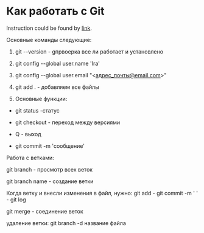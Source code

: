 # Как работать с Git

Instruction could be found by [link](https://habr.com/ru/post/541258).

Основные команды следующие:

1. git --version - gпрвоерка все ли работает и установлено

2. git config --global user.name 'Ira'

3. git config --global user.email "<адрес_почты@email.com>"

4. git add . - добавляем все файлы

5. Основные функции: 

* git status -статус

* git checkout - переход между версиями

* Q - выход

* git commit -m 'сообщение'

Работа с ветками:

git branch - просмотр всех веток

git branch name - создание ветки

Когда ветку и внесли изменения в файл, нужно:
git add - git commit -m ' ' - git log

git merge -  соединение веток

удаление ветки: git branch -d название файла 









